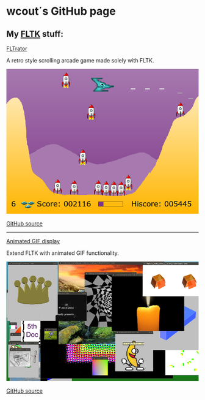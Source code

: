 wcout΄s GitHub page
===================

My [FLTK](http://www.fltk.org/) stuff:
--------------------------------------


[FLTrator](fltrator.html)

A retro style scrolling arcade game made solely with FLTK.

![FLTrator in action](screenshots/fltrator.png "FLTrator in action")

[GitHub source](https://github.com/wcout/FLTrator)

---

[Animated GIF display](animgif.html)

Extend FLTK with animated GIF functionality.

![Screenshot of animated GIF demo running](screenshots/animgif.png "Screenshot of animated GIF demo running")

[GitHub source](https://github.com/wcout/fltk-gif-animation)
